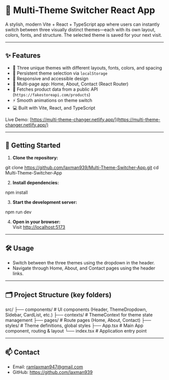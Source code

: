 # 🎨 Multi-Theme Switcher React App

A stylish, modern Vite + React + TypeScript app where users can instantly switch between three visually distinct themes—each with its own layout, colors, fonts, and structure. The selected theme is saved for your next visit.

---

## ✨ Features

- 🔁 Three unique themes with different layouts, fonts, colors, and spacing  
- 💾 Persistent theme selection via `localStorage`  
- 📱 Responsive and accessible design  
- 🧭 Multi-page app: Home, About, Contact (React Router)  
- 🔗 Fetches product data from a public API (`https://fakestoreapi.com/products`)  
- ⚡ Smooth animations on theme switch  
- 💻 Built with Vite, React, and TypeScript  

Live Demo: [https://multi-theme-changer.netlify.app/](https://multi-theme-changer.netlify.app/)

---

## 🚀 Getting Started

1. **Clone the repository:**

git clone https://github.com/laxman939/Multi-Theme-Switcher-App.git
cd Multi-Theme-Switcher-App

2. **Install dependencies:**

npm install

3. **Start the development server:**

npm run dev

4. **Open in your browser:**  
Visit [http://localhost:5173](http://localhost:5173)  

---

## 🛠️ Usage

- Switch between the three themes using the dropdown in the header.  
- Navigate through Home, About, and Contact pages using the header links.

---

## 🗂️ Project Structure (key folders)

src/
├── components/        # UI components (Header, ThemeDropdown, Sidebar, CardList, etc.)
├── contexts/          # ThemeContext for theme state management
├── pages/             # Route pages (Home, About, Contact)
├── styles/            # Theme definitions, global styles
├── App.tsx            # Main App component, routing & layout
└── index.tsx          # Application entry point


---

## 📫 Contact

- Email: ramlaxman947@gmail.com
- GitHub: https://github.com/laxman939